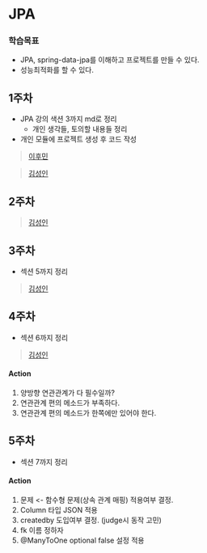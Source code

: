 # JPA

### 학습목표
- JPA, spring-data-jpa를 이해하고 프로젝트를 만들 수 있다.
- 성능최적화를 할 수 있다.

## 1주차
- JPA 강의 색션 3까지 md로 정리
  - 개인 생각들, 토의할 내용들 정리
- 개인 모듈에 프로젝트 생성 후 코드 작성

> [이후민](./hoomin/내용정리/1주차.md)

> [김성인](./seongin/내용정리/1주차.md)

## 2주차
> [김성인](./seongin/내용정리/2주차.md)

## 3주차

- 섹션 5까지 정리
> [김성인](./seongin/내용정리/3주차.md)

## 4주차

- 섹션 6까지 정리
> [김성인](./seongin/내용정리/4주차.md)
> 
#### Action
1. 양방향 연관관계가 다 필수일까?
1. 연관관계 편의 메소드가 부족하다.
1. 연관관계 편의 메소드가 한쪽에만 있어야 한다.


## 5주차

- 섹션 7까지 정리

#### Action
1. 문제 <- 함수형 문제(상속 관계 매핑) 적용여부 결정.
1. Column 타입 JSON 적용
1. createdby 도입여부 결정. (judge시 동작 고민)
1. fk 이름 정하자
1. @ManyToOne optional false 설정 적용
